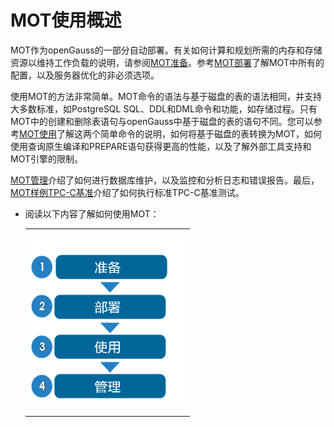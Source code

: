 # MOT使用概述

MOT作为openGauss的一部分自动部署。有关如何计算和规划所需的内存和存储资源以维持工作负载的说明，请参阅[MOT准备](MOT准备.md)。参考[MOT部署](MOT部署.md)了解MOT中所有的配置，以及服务器优化的非必须选项。

使用MOT的方法非常简单。MOT命令的语法与基于磁盘的表的语法相同，并支持大多数标准，如PostgreSQL SQL、DDL和DML命令和功能，如存储过程。只有MOT中的创建和删除表语句与openGauss中基于磁盘的表的语句不同。您可以参考[MOT使用](MOT使用.md)了解这两个简单命令的说明，如何将基于磁盘的表转换为MOT，如何使用查询原生编译和PREPARE语句获得更高的性能，以及了解外部工具支持和MOT引擎的限制。

[MOT管理](MOT管理.md)介绍了如何进行数据库维护，以及监控和分析日志和错误报告。最后，[MOT样例TPC-C基准](MOT样例TPC-C基准.md)介绍了如何执行标准TPC-C基准测试。

-   阅读以下内容了解如何使用MOT：

    <a name="table28609126"></a>
    <table><tbody><tr id="row984423"><td class="cellrowborder" valign="top" width="100%"><p id="p12629440"><a name="p12629440"></a><a name="p12629440"></a><a name="image46556104"></a><a name="image46556104"></a><span><img id="image46556104" src="figures/zh-cn_image_0280525201.png" width="249.375" height="262.34250000000003"></span></p>
    </td>
    </tr>
    </tbody>
    </table>

